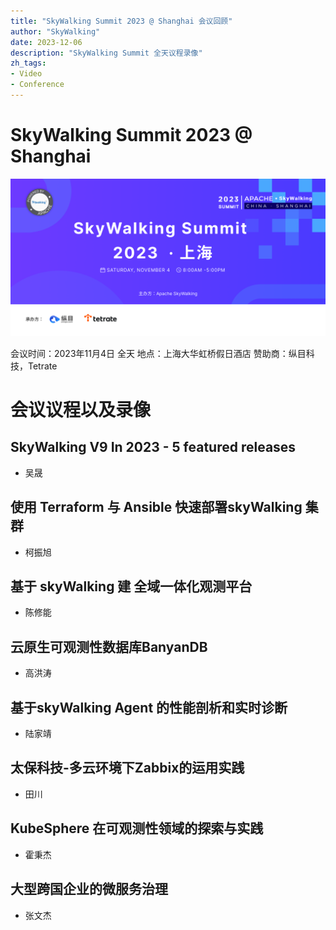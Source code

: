 ```yaml
---
title: "SkyWalking Summit 2023 @ Shanghai 会议回顾"
author: "SkyWalking"
date: 2023-12-06
description: "SkyWalking Summit 全天议程录像"
zh_tags:
- Video
- Conference
---
```


# SkyWalking Summit 2023 @ Shanghai
<img src="banner.jpg">

会议时间：2023年11月4日 全天
地点：上海大华虹桥假日酒店
赞助商：纵目科技，Tetrate

# 会议议程以及录像

## SkyWalking V9 In 2023 - 5 featured releases
* 吴晟


## 使用 Terraform 与 Ansible 快速部署skyWalking 集群   
* 柯振旭


##  基于 skyWalking 建 全域一体化观测平台        
* 陈修能



## 云原生可观测性数据库BanyanDB            
* 高洪涛


## 基于skyWalking Agent 的性能剖析和实时诊断      
* 陆家靖


## 太保科技-多云环境下Zabbix的运用实践         
* 田川


## KubeSphere 在可观测性领域的探索与实践        
* 霍秉杰


## 大型跨国企业的微服务治理               
* 张文杰

